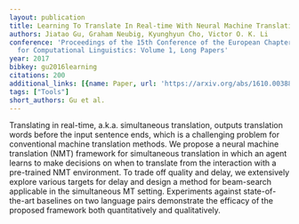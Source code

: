 ```yaml
---
layout: publication
title: Learning To Translate In Real-time With Neural Machine Translation
authors: Jiatao Gu, Graham Neubig, Kyunghyun Cho, Victor O. K. Li
conference: 'Proceedings of the 15th Conference of the European Chapter of the Association
  for Computational Linguistics: Volume 1, Long Papers'
year: 2017
bibkey: gu2016learning
citations: 200
additional_links: [{name: Paper, url: 'https://arxiv.org/abs/1610.00388'}]
tags: ["Tools"]
short_authors: Gu et al.
---
```

Translating in real-time, a.k.a. simultaneous translation, outputs
translation words before the input sentence ends, which is a challenging
problem for conventional machine translation methods. We propose a neural
machine translation (NMT) framework for simultaneous translation in which an
agent learns to make decisions on when to translate from the interaction with a
pre-trained NMT environment. To trade off quality and delay, we extensively
explore various targets for delay and design a method for beam-search
applicable in the simultaneous MT setting. Experiments against state-of-the-art
baselines on two language pairs demonstrate the efficacy of the proposed
framework both quantitatively and qualitatively.